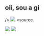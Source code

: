 ## oii, sou a gi  

<div>
<picture>
  <source
    srcset="https://github-readme-stats.vercel.app/api?username=gimedeiross23&show_icons=true&theme=dark"
    media="(prefers-color-scheme: dark)"
    
  />
  <source
    srcset="https://github-readme-stats.vercel.app/api?username=anuraghazra&show_icons=true"
    media="(prefers-color-scheme: light), (prefers-color-scheme: no-preference)"
  />
  <img src="https://github-readme-stats.vercel.app/api?username=anuraghazra&show_icons=true" />
</picture>
 <source
    
<div> 
  
 <a href="https://instagram.com/_gimedeiross" target="_blank"><img src="https://img.shields.io/badge/-Instagram-%23E4405F?style=for-the-badge&logo=instagram&logoColor=white" target="_blank"></a>
 <a href="https://discord.gg/trix.saturn" target="_blank"><img src="https://img.shields.io/badge/Discord-7289DA?style=for-the-badge&logo=discord&logoColor=white" target="_blank"></a> 
